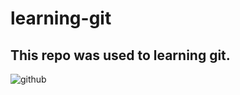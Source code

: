 # learning-git

## This repo was used to learning git.

![github](https://user-images.githubusercontent.com/76068061/124314753-8728f200-db7b-11eb-986a-e60b34b98876.png)
